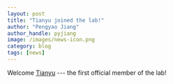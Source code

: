 ```yaml
---
layout: post
title: "Tianyu joined the lab!"
author: "Pengyao Jiang"
author_handle: pyjiang
image: /images/news-icon.png
category: blog
tags: [news]
---
```

Welcome [Tianyu] --- the first official member of the lab! 

[Tianyu]: /team/tianyu-zhang/
